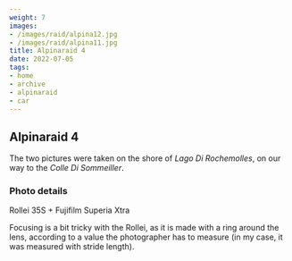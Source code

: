 ```yaml
---
weight: 7
images:
- /images/raid/alpina12.jpg
- /images/raid/alpina11.jpg
title: Alpinaraid 4
date: 2022-07-05
tags:
- home
- archive
- alpinaraid
- car
---
```


## Alpinaraid 4

The two pictures were taken on the shore of <i>Lago Di Rochemolles</i>, on our way to the <i>Colle Di Sommeiller</i>.

### Photo details

Rollei 35S + Fujifilm Superia Xtra

Focusing is a bit tricky with the Rollei, as it is made with a ring around the lens, according to a value the photographer has to measure (in my case, it was measured with stride length).